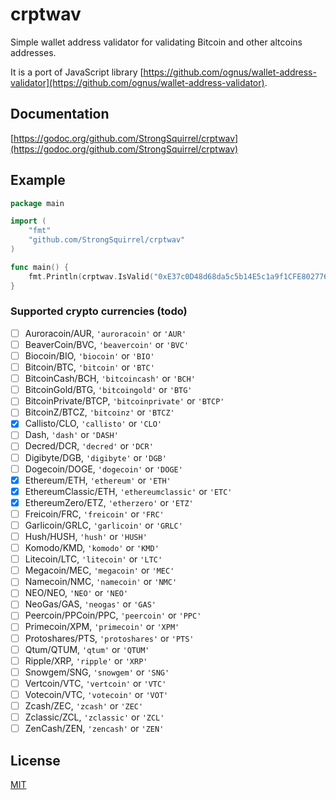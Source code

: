 # crptwav

Simple wallet address validator for validating Bitcoin and other altcoins addresses.

It is a port of JavaScript library [https://github.com/ognus/wallet-address-validator](https://github.com/ognus/wallet-address-validator).

## Documentation

[https://godoc.org/github.com/StrongSquirrel/crptwav](https://godoc.org/github.com/StrongSquirrel/crptwav)

## Example

```go
package main

import (
    "fmt"
    "github.com/StrongSquirrel/crptwav"
)

func main() {
    fmt.Println(crptwav.IsValid("0xE37c0D48d68da5c5b14E5c1a9f1CFE802776D9FF", "ETH", "both"))
}
```

### Supported crypto currencies (todo)

- [ ] Auroracoin/AUR, `'auroracoin'` or `'AUR'`
- [ ] BeaverCoin/BVC, `'beavercoin'` or `'BVC'`
- [ ] Biocoin/BIO, `'biocoin'` or `'BIO'`
- [ ] Bitcoin/BTC, `'bitcoin'` or `'BTC'`
- [ ] BitcoinCash/BCH, `'bitcoincash'` or `'BCH'`
- [ ] BitcoinGold/BTG, `'bitcoingold'` or `'BTG'`
- [ ] BitcoinPrivate/BTCP, `'bitcoinprivate'` or `'BTCP'`
- [ ] BitcoinZ/BTCZ, `'bitcoinz'` or `'BTCZ'`
- [x] Callisto/CLO, `'callisto'` or `'CLO'`
- [ ] Dash, `'dash'` or `'DASH'`
- [ ] Decred/DCR, `'decred'` or `'DCR'`
- [ ] Digibyte/DGB, `'digibyte'` or `'DGB'`
- [ ] Dogecoin/DOGE, `'dogecoin'` or `'DOGE'`
- [x] Ethereum/ETH, `'ethereum'` or `'ETH'`
- [x] EthereumClassic/ETH, `'ethereumclassic'` or `'ETC'`
- [x] EthereumZero/ETZ, `'etherzero'` or `'ETZ'`
- [ ] Freicoin/FRC, `'freicoin'` or `'FRC'`
- [ ] Garlicoin/GRLC, `'garlicoin'` or `'GRLC'`
- [ ] Hush/HUSH, `'hush'` or `'HUSH'`
- [ ] Komodo/KMD, `'komodo'` or `'KMD'`
- [ ] Litecoin/LTC, `'litecoin'` or `'LTC'`
- [ ] Megacoin/MEC, `'megacoin'` or `'MEC'`
- [ ] Namecoin/NMC, `'namecoin'` or `'NMC'`
- [ ] NEO/NEO, `'NEO'` or `'NEO'`
- [ ] NeoGas/GAS, `'neogas'` or `'GAS'`
- [ ] Peercoin/PPCoin/PPC, `'peercoin'` or `'PPC'`
- [ ] Primecoin/XPM, `'primecoin'` or `'XPM'`
- [ ] Protoshares/PTS, `'protoshares'` or `'PTS'`
- [ ] Qtum/QTUM, `'qtum'` or `'QTUM'`
- [ ] Ripple/XRP, `'ripple'` or `'XRP'`
- [ ] Snowgem/SNG, `'snowgem'` or `'SNG'`
- [ ] Vertcoin/VTC, `'vertcoin'` or `'VTC'`
- [ ] Votecoin/VTC, `'votecoin'` or `'VOT'`
- [ ] Zcash/ZEC, `'zcash'` or `'ZEC'`
- [ ] Zclassic/ZCL, `'zclassic'` or `'ZCL'`
- [ ] ZenCash/ZEN, `'zencash'` or `'ZEN'`

## License

[MIT](LICENSE)
